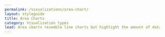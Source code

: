 ```yaml
---
permalink: /visualizations/area-chart/
layout: styleguide
title: Area Charts
category: Visualization types
lead: Area charts resemble line charts but highlight the amount of data _under_ each line.  
---
```






